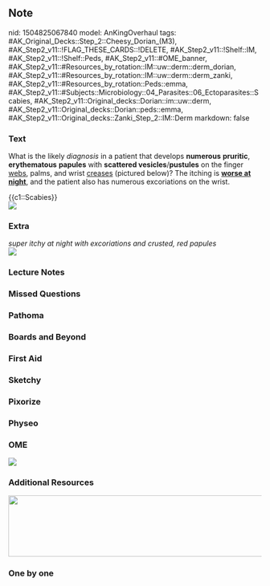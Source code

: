 ## Note
nid: 1504825067840
model: AnKingOverhaul
tags: #AK_Original_Decks::Step_2::Cheesy_Dorian_(M3), #AK_Step2_v11::!FLAG_THESE_CARDS::!DELETE, #AK_Step2_v11::!Shelf::IM, #AK_Step2_v11::!Shelf::Peds, #AK_Step2_v11::#OME_banner, #AK_Step2_v11::#Resources_by_rotation::IM::uw::derm::derm_dorian, #AK_Step2_v11::#Resources_by_rotation::IM::uw::derm::derm_zanki, #AK_Step2_v11::#Resources_by_rotation::Peds::emma, #AK_Step2_v11::#Subjects::Microbiology::04_Parasites::06_Ectoparasites::Scabies, #AK_Step2_v11::Original_decks::Dorian::im::uw::derm, #AK_Step2_v11::Original_decks::Dorian::peds::emma, #AK_Step2_v11::Original_decks::Zanki_Step_2::IM::Derm
markdown: false

### Text
What is the likely <i>diagnosis</i> in a patient that develops
<b>numerous</b> <b>pruritic</b>, <b>erythematous</b> <b>papules</b>
with <b>scattered vesicles</b>/<b>pustules</b> on the finger
<u>webs</u>, palms, and wrist <u>creases</u> (pictured below)? The
itching is <u style="font-weight: bold;">worse at night</u>, and
the patient also has numerous excoriations on the wrist.
<div>
  {{c1::Scabies}}
</div>
<div><img src="scabiesssss.png"></div>

### Extra
<div>
  <i>super itchy at night with excoriations and crusted, red
  papules</i>
</div><img src="scabies.png">

### Lecture Notes


### Missed Questions


### Pathoma


### Boards and Beyond


### First Aid


### Sketchy


### Pixorize


### Physeo


### OME
<div class="ome-widget">
  <a href="https://onlinemeded.org?ref=anki"><img src=
  "_OME_AnkiFlashcards_General_4.png"></a>
</div>

### Additional Resources
<div><img class="" src="Xnip2018-04-30_08-49-14.jpg" style=
"height: 122px; width: 551px;"></div>

### One by one

